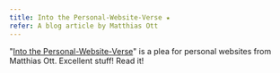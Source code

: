 ```yaml
---
title: Into the Personal-Website-Verse ★
refer: A blog article by Matthias Ott
---
```

"[Into the Personal-Website-Verse](https://matthiasott.com/articles/into-the-personal-website-verse)" is a plea for personal websites from Matthias Ott. Excellent stuff! Read it!
